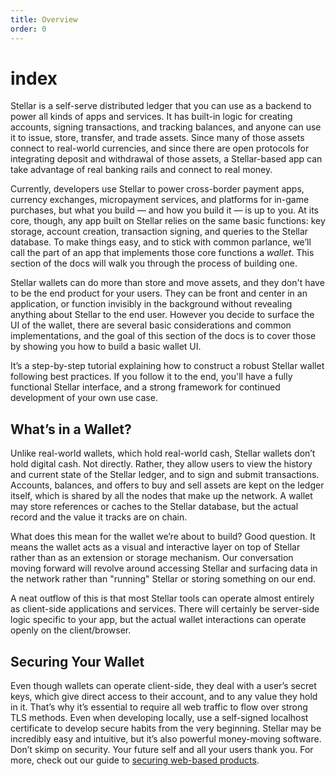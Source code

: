 ```yaml
---
title: Overview
order: 0
---
```


# index

Stellar is a self-serve distributed ledger that you can use as a backend to power all kinds of apps and services. It has built-in logic for creating accounts, signing transactions, and tracking balances, and anyone can use it to issue, store, transfer, and trade assets. Since many of those assets connect to real-world currencies, and since there are open protocols for integrating deposit and withdrawal of those assets, a Stellar-based app can take advantage of real banking rails and connect to real money.

Currently, developers use Stellar to power cross-border payment apps, currency exchanges, micropayment services, and platforms for in-game purchases, but what you build — and how you build it — is up to you. At its core, though, any app built on Stellar relies on the same basic functions: key storage, account creation, transaction signing, and queries to the Stellar database. To make things easy, and to stick with common parlance, we’ll call the part of an app that implements those core functions a _wallet_. This section of the docs will walk you through the process of building one.

Stellar wallets can do more than store and move assets, and they don't have to be the end product for your users. They can be front and center in an application, or function invisibly in the background without revealing anything about Stellar to the end user. However you decide to surface the UI of the wallet, there are several basic considerations and common implementations, and the goal of this section of the docs is to cover those by showing you how to build a basic wallet UI.

It’s a step-by-step tutorial explaining how to construct a robust Stellar wallet following best practices. If you follow it to the end, you'll have a fully functional Stellar interface, and a strong framework for continued development of your own use case.

## What’s in a Wallet?

Unlike real-world wallets, which hold real-world cash, Stellar wallets don’t hold digital cash. Not directly. Rather, they allow users to view the history and current state of the Stellar ledger, and to sign and submit transactions. Accounts, balances, and offers to buy and sell assets are kept on the ledger itself, which is shared by all the nodes that make up the network. A wallet may store references or caches to the Stellar database, but the actual record and the value it tracks are on chain.

What does this mean for the wallet we’re about to build? Good question. It means the wallet acts as a visual and interactive layer on top of Stellar rather than as an extension or storage mechanism. Our conversation moving forward will revolve around accessing Stellar and surfacing data in the network rather than "running" Stellar or storing something on our end.

A neat outflow of this is that most Stellar tools can operate almost entirely as client-side applications and services. There will certainly be server-side logic specific to your app, but the actual wallet interactions can operate openly on the client/browser.

## Securing Your Wallet

Even though wallets can operate client-side, they deal with a user’s secret keys, which give direct access to their account, and to any value they hold in it. That’s why it’s essential to require all web traffic to flow over strong TLS methods. Even when developing locally, use a self-signed localhost certificate to develop secure habits from the very beginning. Stellar may be incredibly easy and intuitive, but it’s also powerful money-moving software. Don’t skimp on security. Your future self and all your users thank you. For more, check out our guide to [securing web-based products](https://www.stellar.org/developers/guides/walkthroughs/securing-web-projects.html).

